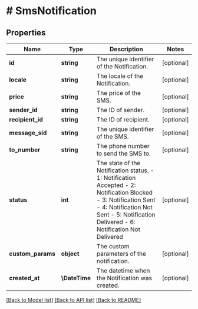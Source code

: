 # # SmsNotification

## Properties

Name | Type | Description | Notes
------------ | ------------- | ------------- | -------------
**id** | **string** | The unique identifier of the Notification. | [optional]
**locale** | **string** | The locale of the Notification. | [optional]
**price** | **string** | The price of the SMS. | [optional]
**sender_id** | **string** | The ID of sender. | [optional]
**recipient_id** | **string** | The ID of recipient. | [optional]
**message_sid** | **string** | The unique identifier of the SMS. | [optional]
**to_number** | **string** | The phone number to send the SMS to. | [optional]
**status** | **int** | The state of the Notification status.  - 1: Notification Accepted  - 2: Notification Blocked  - 3: Notification Sent  - 4: Notification Not Sent  - 5: Notification Delivered  - 6: Notification Not Delivered | [optional]
**custom_params** | **object** | The custom parameters of the notification. | [optional]
**created_at** | **\DateTime** | The datetime when the Notification was created. | [optional]

[[Back to Model list]](../../README.md#models) [[Back to API list]](../../README.md#endpoints) [[Back to README]](../../README.md)
